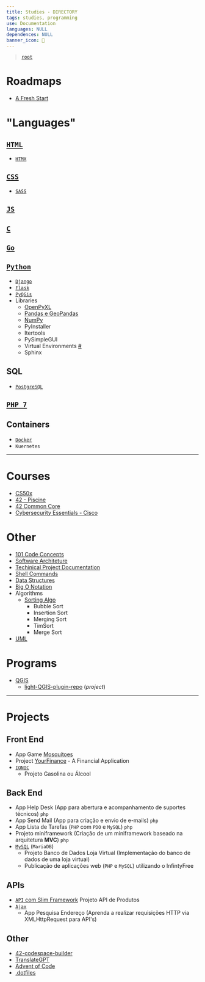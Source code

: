 ```yaml
---
title: Studies - DIRECTORY
tags: studies, programming
use: Documentation
languages: NULL
dependences: NULL
banner_icon: 📂
---
```


> [`root`](./README.md)

# Roadmaps
- [A Fresh Start](./Docs/fresh_start.md)

# "Languages" 

## [`HTML`](./Languages/HTML/README.md)
- [`HTMX`](./Languages/HTML/HTMX.md)

## [`CSS`](./Languages/CSS/README.md)
- [`SASS`](./Languages/CSS/SASS.md)

## [`JS`](./Languages/JS/README.md)

## [`C`](./Languages/C/README.md)

## [`Go`](./Languages/Go/README.md)

## [`Python`](./Languages/Python/README.md)
- [`Django`](./Languages/Python/Django/README.md)
- [`Flask`](./Languages/Python/Flask/README.md)
- [`PyQGis`](./Languages/Python/PYQGIS/README.md)
- Libraries
    - [OpenPyXL](openpyxl.md)
    - [Pandas e GeoPandas](geo-pandas.md)
    - [NumPy](numpy.md)
    - PyInstaller
    - Itertools
    - PySimpleGUI
    - Virtual Environments [#](https://docs.python.org/3/tutorial/venv.html)
    - Sphinx

## SQL
- [`PostgreSQL`](./Languages/SQL/PSQL/README.md)

## [`PHP 7`](./Languages/PHP/README.md)

## Containers
- [`Docker`](./Languages/Docker/README.md)
- `Kuernetes`

---

# Courses

- [CS50x](./Courses/CS50x/README.md)
- [42 - Piscine](./Courses/42/42_Walkthrugh/README.md)
- [42 Common Core](./Courses/42/Common_Core/README.md)
- [Cybersecurity Essentials - Cisco](./Courses/Cybersecurity_Essentials-Cisco/README.md)

# Other

- [101 Code Concepts](./Docs/101_code_concepts.md)
- [Software Architeture](./Docs/software_architecture.md)
- [Techinical Project Documentation](./Docs/project_documentation.md)
- [Shell Commands](./Docs/shell_commands.md)
- [Data Structures](./Docs/data_structure.md)
- [Big O Notation](./Docs/big_o_notation.md)
- Algorithms
  - [Sorting Algo](./Docs/sorting_algo.md)
    - Bubble Sort
    - Insertion Sort
    - Merging Sort
    - TimSort
    - Merge Sort
- [UML](./Docs/uml.md)

# Programs

- [QGIS](./Programs/QGIS/README.md) 
  - [light-QGIS-plugin-repo](./Projects/light-QGIS-plugin-repo/README.md) (*project*)

---

# Projects

## Front End

- App Game [Mosquitoes](https://github.com/see7e/Mosquitoes-WebGame)
- Project [YourFinance](https://github.com/see7e/YourFinance) - A Financial Application
- [`IONIC`](./Languages/Ionic/README.md)
    - Projeto Gasolina ou Álcool

## Back End

- App Help Desk (App para abertura e acompanhamento de suportes técnicos) `php`
- App Send Mail (App para criação e envio de e-mails) `php`
- App Lista de Tarefas (`PHP` com `PDO` e `MySQL`) `php`
- Projeto miniframework (Criação de um miniframework baseado na arquitetura **MVC**) `php`
- [`MySQL`](./Languages/SQL/MySQL/README.md) (`MariaDB`)
    - Projeto Banco de Dados Loja Virtual (Implementação do banco de dados de uma loja virtual)
    - Publicação de aplicações web (`PHP` e `MySQL`) utilizando o InfintyFree

## APIs

- [`API` com Slim Framework](./API/README.md) Projeto API de Produtos
- [`Ajax`](./Languages/Ajax/README.md)
    - App Pesquisa Endereço (Aprenda a realizar requisições HTTP via XMLHttpRequest para API's)

## Other

- [42-codespace-builder](./Projects/42-codespace-builder/README.md)
- [TranslateGPT](./Projects/TranslateGPT/README.md)
- [Advent of Code](./Projects/aoc_2023/README.md)
- [.dotfiles](./Projects/.dotfiles/README.md)